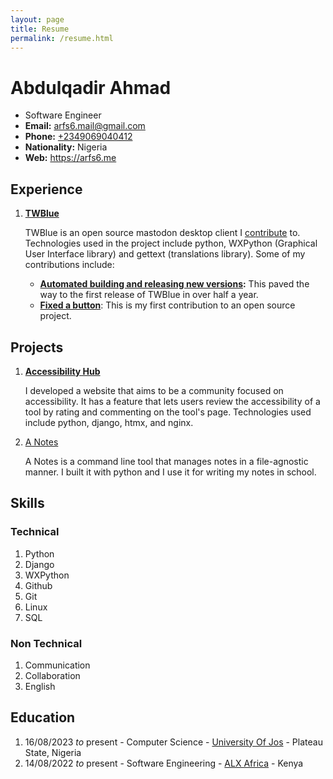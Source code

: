 ```yaml
---
layout: page
title: Resume
permalink: /resume.html
---
```

# Abdulqadir Ahmad
- Software Engineer
- **Email:** [arfs6.mail@gmail.com](mailto:arfs6.mail@gmail.com)
- **Phone:** [+2349069040412](tel:+2349069040412)
- **Nationality:** Nigeria
- **Web:** <https://arfs6.me>

## Experience

1. [**TWBlue**](https://github.com/mcv-software/twblue)

    TWBlue is an open source mastodon desktop client I [contribute](https://github.com/MCV-Software/TWBlue/pulls?q=is%3Apr+author%3AArfs6+) to. Technologies used in the project include python, WXPython (Graphical User Interface library) and gettext (translations library). Some of my contributions include:

    - **[Automated building and releasing new versions](https://github.com/MCV-Software/TWBlue/pull/567):** This paved the way to the first release of TWBlue in over half a year.
    - **[Fixed a button](https://github.com/MCV-Software/TWBlue/pull/524)**: This is my first contribution to an open source project.

## Projects

1. [**Accessibility Hub**](https://github.com/arfs6/AccessibilityHub)

    I developed a website that aims to be a community focused on accessibility. It has a feature that lets users review the accessibility of a tool by rating and commenting on the tool's page. Technologies used include python, django, htmx, and nginx.

2. [A Notes](https://github.com/arfs6/anotes)

    A Notes is a command line tool that manages notes in a file-agnostic manner. I built it with python and I use it for writing my notes in school.

## Skills

### Technical

1. Python
2. Django
3. WXPython
4. Github
4. Git
5. Linux
6. SQL

### Non Technical

1. Communication
2. Collaboration
3. English

## Education

1. 16/08/2023 *to* present - Computer Science - [University Of Jos](https://unijos.edu.ng) - Plateau State, Nigeria
2. 14/08/2022 *to* present - Software Engineering - [ALX Africa](https://alxafrica.com) - Kenya
